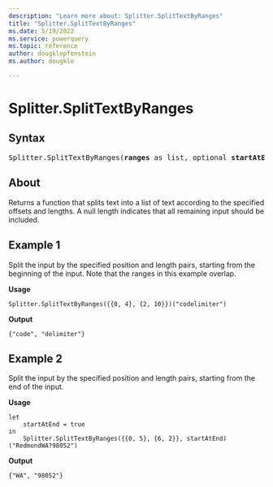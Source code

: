 ```yaml
---
description: "Learn more about: Splitter.SplitTextByRanges"
title: "Splitter.SplitTextByRanges"
ms.date: 5/19/2022
ms.service: powerquery
ms.topic: reference
author: dougklopfenstein
ms.author: dougklo

---
```

# Splitter.SplitTextByRanges

## Syntax

<pre>
Splitter.SplitTextByRanges(<b>ranges</b> as list, optional <b>startAtEnd</b> as nullable logical) as function
</pre>
  
## About

Returns a function that splits text into a list of text according to the specified offsets and lengths. A null length indicates that all remaining input should be included.

## Example 1

Split the input by the specified position and length pairs, starting from the beginning of the input. Note that the ranges in this example overlap.

**Usage**

```powerquery-m
Splitter.SplitTextByRanges({{0, 4}, {2, 10}})("codelimiter")
```

**Output**

`{"code", "delimiter"}`

## Example 2

Split the input by the specified position and length pairs, starting from the end of the input.

**Usage**

```powerquery-m
let
    startAtEnd = true
in
    Splitter.SplitTextByRanges({{0, 5}, {6, 2}}, startAtEnd)("RedmondWA?98052")
```

**Output**

`{"WA", "98052"}`
